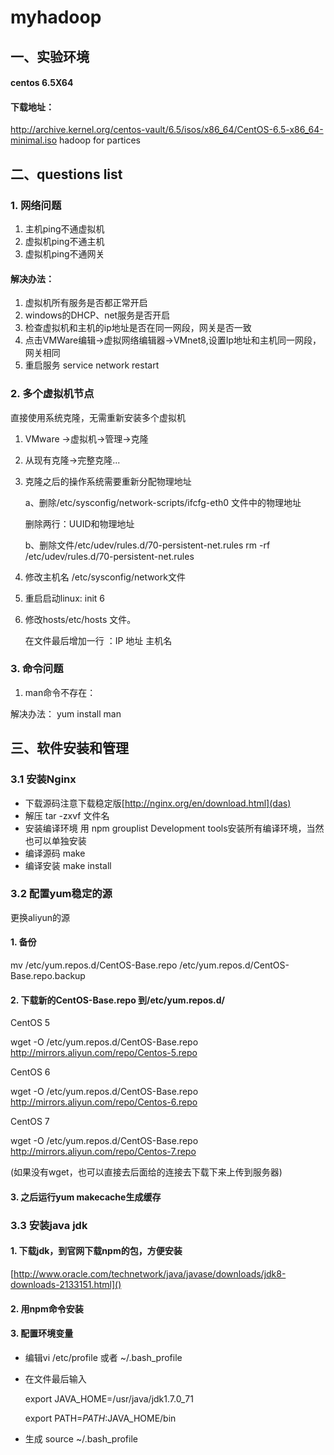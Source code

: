 # myhadoop
## 一、实验环境
#### centos 6.5X64
#### 下载地址：
http://archive.kernel.org/centos-vault/6.5/isos/x86_64/CentOS-6.5-x86_64-minimal.iso
hadoop for partices
## 二、questions list
### 1. 网络问题
1. 主机ping不通虚拟机
2. 虚拟机ping不通主机
3. 虚拟机ping不通网关
#### 解决办法：
1. 虚拟机所有服务是否都正常开启
2. windows的DHCP、net服务是否开启
3. 检查虚拟机和主机的ip地址是否在同一网段，网关是否一致
4. 点击VMWare编辑->虚拟网络编辑器->VMnet8,设置Ip地址和主机同一网段，网关相同
5. 重启服务  service network restart
### 2. 多个虚拟机节点
直接使用系统克隆，无需重新安装多个虚拟机

1. VMware ->虚拟机->管理->克隆
2. 从现有克隆->完整克隆...
3. 克隆之后的操作系统需要重新分配物理地址

	a、删除/etc/sysconfig/network-scripts/ifcfg-eth0 文件中的物理地址

	删除两行：UUID和物理地址

	b、删除文件/etc/udev/rules.d/70-persistent-net.rules
		rm -rf /etc/udev/rules.d/70-persistent-net.rules
4. 修改主机名
   /etc/sysconfig/network文件

5. 重启启动linux: init 6
6. 修改hosts/etc/hosts 文件。

	在文件最后增加一行  ：IP 地址  主机名
### 3. 命令问题
1. man命令不存在：

解决办法： yum install man
## 三、软件安装和管理
### 3.1 安装Nginx
* 下载源码注意下载稳定版[http://nginx.org/en/download.html](das)
* 解压 tar -zxvf 文件名
* 安装编译环境 用 npm grouplist Development tools安装所有编译环境，当然也可以单独安装
* 编译源码 make
* 编译安装 make install
### 3.2 配置yum稳定的源
更换aliyun的源

#### 1. 备份

mv /etc/yum.repos.d/CentOS-Base.repo /etc/yum.repos.d/CentOS-Base.repo.backup

#### 2. 下载新的CentOS-Base.repo 到/etc/yum.repos.d/

CentOS 5
 
wget -O /etc/yum.repos.d/CentOS-Base.repo http://mirrors.aliyun.com/repo/Centos-5.repo
	
CentOS 6
	
wget -O /etc/yum.repos.d/CentOS-Base.repo http://mirrors.aliyun.com/repo/Centos-6.repo
	
CentOS 7

wget -O /etc/yum.repos.d/CentOS-Base.repo http://mirrors.aliyun.com/repo/Centos-7.repo

(如果没有wget，也可以直接去后面给的连接去下载下来上传到服务器)
#### 3. 之后运行yum makecache生成缓存

### 3.3 安装java jdk
#### 1. 下载jdk，到官网下载npm的包，方便安装
[http://www.oracle.com/technetwork/java/javase/downloads/jdk8-downloads-2133151.html]()
#### 2. 用npm命令安装
#### 3. 配置环境变量
* 编辑vi /etc/profile 或者 ~/.bash_profile
* 在文件最后输入

	export JAVA_HOME=/usr/java/jdk1.7.0_71
	
	export PATH=$PATH:$JAVA_HOME/bin
* 生成 source ~/.bash_profile